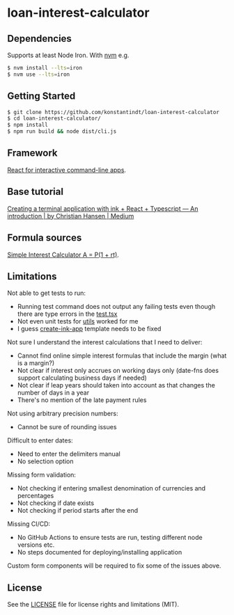 # loan-interest-calculator

## Dependencies

Supports at least Node Iron. With [nvm](https://github.com/nvm-sh/nvm) e.g.

```bash
$ nvm install --lts=iron
$ nvm use --lts=iron
```

## Getting Started

```bash
$ git clone https://github.com/konstantindt/loan-interest-calculator
$ cd loan-interest-calculator/
$ npm install
$ npm run build && node dist/cli.js
```

## Framework

[React for interactive command-line apps](https://github.com/vadimdemedes/ink).

## Base tutorial

[Creating a terminal application with ink + React + Typescript — An introduction | by Christian Hansen | Medium](https://medium.com/@pixelreverb/creating-a-terminal-application-with-ink-react-typescript-an-introduction-da49f3c012a8)

## Formula sources

[Simple Interest Calculator A = P(1 + rt)](https://www.calculatorsoup.com/calculators/financial/simple-interest-plus-principal-calculator.php).

## Limitations

Not able to get tests to run:

* Running test command does not output any failing tests even though there are type errors in the [test.tsx](test.tsx)
* Not even unit tests for [utils](source/utils) worked for me
* I guess [create-ink-app](https://github.com/vadimdemedes/create-ink-app) template needs to be fixed

Not sure I understand the interest calculations that I need to deliver:

* Cannot find online simple interest formulas that include the margin (what is a margin?)
* Not clear if interest only accrues on working days only (date-fns does support calculating business days if needed)
* Not clear if leap years should taken into account as that changes the number of days in a year
* There's no mention of the late payment rules

Not using arbitrary precision numbers:

* Cannot be sure of rounding issues

Difficult to enter dates:

* Need to enter the delimiters manual
* No selection option

Missing form validation:

* Not checking if entering smallest denomination of currencies and percentages
* Not checking if date exists
* Not checking if period starts after the end

Missing CI/CD:

* No GitHub Actions to ensure tests are run, testing different node versions etc.
* No steps documented for deploying/installing application

Custom form components will be required to fix some of the issues above.

## License

See the [LICENSE](LICENSE.md) file for license rights and limitations (MIT).
